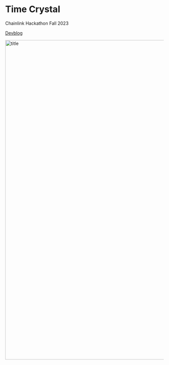 # Time Crystal
Chainlink Hackathon Fall 2023

[Devblog](https://github.com/Cactoidal/Time-Crystal/blob/main/godot/README.md)

<img width="1014" alt="title" src="https://github.com/Cactoidal/Time-Crystal/assets/115384394/ffb55d91-9b54-435f-b443-aae0b60b60b8">
